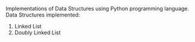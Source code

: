 Implementations of Data Structures using Python programming language. Data Structures implemented:
1. Linked List
2. Doubly Linked List
